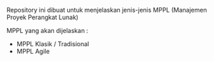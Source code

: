 Repository ini dibuat untuk menjelaskan jenis-jenis MPPL (Manajemen Proyek Perangkat Lunak)

MPPL yang akan dijelaskan :
* MPPL Klasik / Tradisional
* MPPL Agile